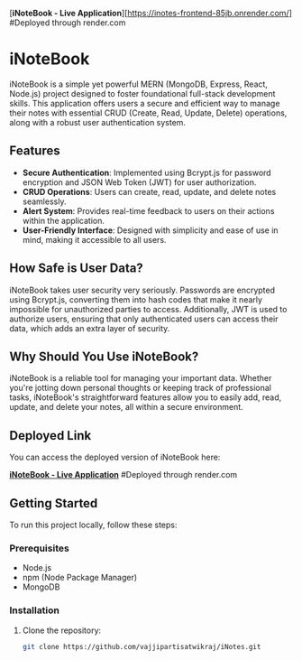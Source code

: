 [**iNoteBook - Live Application**][https://inotes-frontend-85jb.onrender.com/] #Deployed through render.com

# iNoteBook

iNoteBook is a simple yet powerful MERN (MongoDB, Express, React, Node.js) project designed to foster foundational full-stack development skills. This application offers users a secure and efficient way to manage their notes with essential CRUD (Create, Read, Update, Delete) operations, along with a robust user authentication system.

## Features

- **Secure Authentication**: Implemented using Bcrypt.js for password encryption and JSON Web Token (JWT) for user authorization.
- **CRUD Operations**: Users can create, read, update, and delete notes seamlessly.
- **Alert System**: Provides real-time feedback to users on their actions within the application.
- **User-Friendly Interface**: Designed with simplicity and ease of use in mind, making it accessible to all users.

## How Safe is User Data?

iNoteBook takes user security very seriously. Passwords are encrypted using Bcrypt.js, converting them into hash codes that make it nearly impossible for unauthorized parties to access. Additionally, JWT is used to authorize users, ensuring that only authenticated users can access their data, which adds an extra layer of security.

## Why Should You Use iNoteBook?

iNoteBook is a reliable tool for managing your important data. Whether you're jotting down personal thoughts or keeping track of professional tasks, iNoteBook's straightforward features allow you to easily add, read, update, and delete your notes, all within a secure environment.

## Deployed Link

You can access the deployed version of iNoteBook here:

[**iNoteBook - Live Application**]([https://inotes-frontend-85jb.onrender.com/]) #Deployed through render.com

## Getting Started

To run this project locally, follow these steps:

### Prerequisites

- Node.js
- npm (Node Package Manager)
- MongoDB

### Installation

1. Clone the repository:
   ```bash
   git clone https://github.com/vajjipartisatwikraj/iNotes.git
